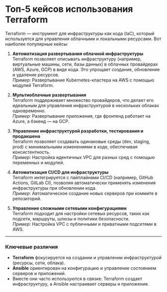 # Топ-5 кейсов использования Terraform

Terraform — инструмент для инфраструктуры как кода (IaC), который используется для управления облачными и локальными ресурсами. Вот наиболее популярные кейсы:

1. **Автоматизация развертывания облачной инфраструктуры**  
   Terraform позволяет описывать инфраструктуру (например, виртуальные машины, сети, базы данных) в облачных провайдерах (AWS, Azure, GCP) в виде кода. Это упрощает создание, обновление и удаление ресурсов.  
   *Пример*: Развертывание Kubernetes-кластера на AWS с помощью модулей Terraform.

2. **Мультиоблачные развертывания**  
   Terraform поддерживает множество провайдеров, что делает его идеальным для управления инфраструктурой в нескольких облаках одновременно.  
   *Пример*: Развертывание приложения, где фронтенд работает на Azure, а бэкенд — на GCP.

3. **Управление инфраструктурой разработки, тестирования и продакшена**  
   Terraform позволяет создавать одинаковые среды (dev, staging, prod) с минимальными изменениями в коде, обеспечивая консистентность.  
   *Пример*: Настройка идентичных VPC для разных сред с помощью переменных и модулей.

4. **Автоматизация CI/CD для инфраструктуры**  
   Terraform интегрируется с пайплайнами CI/CD (например, GitHub Actions, GitLab CI), позволяя автоматически применять изменения инфраструктуры при обновлении кода.  
   *Пример*: Автоматическое создание новых серверов при коммите в репозиторий.

5. **Управление сложными сетевыми конфигурациями**  
   Terraform подходит для настройки сетевых ресурсов, таких как подсети, маршруты, шлюзы и политики безопасности.  
   *Пример*: Настройка VPC с публичными и приватными подсетями в AWS.

---

### Ключевые различия
- **Terraform** фокусируется на создании и управлении инфраструктурой (ресурсы, сети, облака).  
- **Ansible** ориентирован на конфигурацию и управление состоянием серверов и приложений.  
- Вместе они часто используются в связке: Terraform создает инфраструктуру, а Ansible настраивает серверы и приложения.
